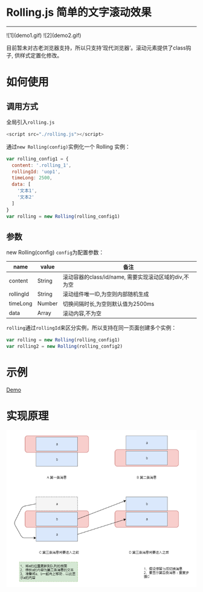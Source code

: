 
# Rolling.js 简单的文字滚动效果
<hr>
![1](demo1.gif)
![2](demo2.gif)

目前暂未对古老浏览器支持，所以只支持‘现代浏览器’。滚动元素提供了class钩子, 供样式定置化修改。
# 如何使用
## 调用方式
全局引入`rolling.js`
```javascript
<script src="./rolling.js"></script>
```
通过`new Rolling(config)`实例化一个 Rolling 实例：
```javascript
var rolling_config1 = {
  content: '.rolling_1',
  rollingId: 'uop1',
  timeLong: 2500,
  data: [
    '文本1',
    '文本2'
  ]
}
var rolling = new Rolling(rolling_config1)
```
## 参数
new Rolling(config) `config`为配置参数：

| name | value | 备注 |
| ---- | ----- | ---- |
| content | String  | 滚动容器的class/id/name, 需要实现滚动区域的div,不为空 |
| rollingId  | String | 滚动组件唯一ID,为空则内部随机生成 |
| timeLong | Number  | 切换间隔时长,为空则默认值为2500ms  |
| data | Array  | 滚动内容,不为空  |

`rolling`通过`rollingId`来区分实例，所以支持在同一页面创建多个实例：
```javascript
var rolling = new Rolling(rolling_config1)
var rolling2 = new Rolling(rolling_config2)
```
# 示例
[Demo](https://github.com/for7/Plist/blob/7e74b71f1c5c434770f4babb142698ee12d69c17/Demo/rolling/index.html#L51)
# 实现原理
![rolling](rolling.png)
